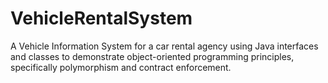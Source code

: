 # VehicleRentalSystem
A Vehicle Information System for a car rental agency using Java interfaces and classes to demonstrate object-oriented programming principles, specifically polymorphism and contract enforcement.
